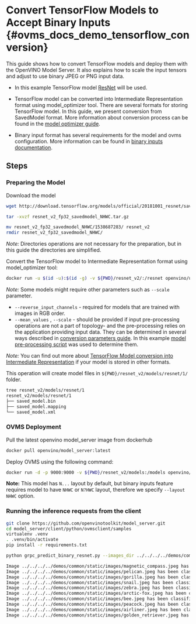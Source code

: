 # Convert TensorFlow Models to Accept Binary Inputs {#ovms_docs_demo_tensorflow_conversion}

This guide shows how to convert TensorFlow models and deploy them with the OpenVINO Model Server. It also explains how to scale the input tensors and adjust to use binary JPEG or PNG input data.

- In this example TensorFlow model [ResNet](https://github.com/tensorflow/models/tree/v2.2.0/official/r1/resnet) will be used.

- TensorFlow model can be converted into Intermediate Representation format using model_optimizer tool. There are several formats for storing TensorFlow model. In this guide, we present conversion from SavedModel format. More information about conversion process can be found in the [model optimizer guide](https://docs.openvino.ai/2023.3/openvino_docs_MO_DG_prepare_model_convert_model_tutorials.html).

- Binary input format has several requirements for the model and ovms configuration. More information can be found in [binary inputs documentation](binary_input.md).
## Steps

### Preparing the Model

Download the model
```bash
wget http://download.tensorflow.org/models/official/20181001_resnet/savedmodels/resnet_v2_fp32_savedmodel_NHWC.tar.gz

tar -xvzf resnet_v2_fp32_savedmodel_NHWC.tar.gz 

mv resnet_v2_fp32_savedmodel_NHWC/1538687283/ resnet_v2
rmdir resnet_v2_fp32_savedmodel_NHWC/
```
*Note:* Directories operations are not necessary for the preparation, but in this guide the directories are simplified.

Convert the TensorFlow model to Intermediate Representation format using model_optimizer tool:
```bash
docker run -u $(id -u):$(id -g) -v ${PWD}/resnet_v2/:/resnet openvino/ubuntu20_dev:2022.1.0 mo --saved_model_dir /resnet/ --output_dir /resnet/models/resnet/1/ --input_shape=[1,224,224,3] --mean_values=[123.68,116.78,103.94] --reverse_input_channels
```

*Note:* Some models might require other parameters such as `--scale` parameter.
- `--reverse_input_channels` - required for models that are trained with images in RGB order.
- `--mean_values` , `--scale` - should be provided if input pre-processing operations are not a part of topology- and the pre-processing relies on the application providing input data. They can be determined in several ways described in [conversion parameters guide](https://docs.openvino.ai/2023.3/openvino_docs_MO_DG_Deep_Learning_Model_Optimizer_DevGuide.html). In this example [model pre-processing script](https://github.com/tensorflow/models/blob/v2.2.0/official/r1/resnet/imagenet_preprocessing.py) was used to determine them.


*Note:* You can find out more about [TensorFlow Model conversion into Intermediate Representation](https://docs.openvino.ai/2023.3/openvino_docs_MO_DG_prepare_model_convert_model_Convert_Model_From_TensorFlow.html) if your model is stored in other formats.

This operation will create model files in `${PWD}/resnet_v2/models/resnet/1/` folder.
```bash
tree resnet_v2/models/resnet/1
resnet_v2/models/resnet/1
├── saved_model.bin
├── saved_model.mapping
└── saved_model.xml
```

### OVMS Deployment
Pull the latest openvino model_server image from dockerhub
```bash
docker pull openvino/model_server:latest
```

Deploy OVMS using the following command:
```bash
docker run -d -p 9000:9000 -v ${PWD}/resnet_v2/models:/models openvino/model_server:latest --model_path /models/resnet --model_name resnet --port 9000 --layout NHWC
```

**Note:** This model has `N...` layout by default, but binary inputs feature requires model to have `NHWC` or `N?HWC` layout, therefore we specify `--layout NHWC` option.

### Running the inference requests from the client

```bash
git clone https://github.com/openvinotoolkit/model_server.git
cd model_server/client/python/ovmsclient/samples
virtualenv .venv
. .venv/bin/activate
pip install -r requirements.txt

python grpc_predict_binary_resnet.py --images_dir ../../../../demos/common/static/images --model_name resnet --service_url localhost:9000

Image ../../../../demos/common/static/images/magnetic_compass.jpeg has been classified as magnetic compass
Image ../../../../demos/common/static/images/pelican.jpeg has been classified as pelican
Image ../../../../demos/common/static/images/gorilla.jpeg has been classified as gorilla, Gorilla gorilla
Image ../../../../demos/common/static/images/snail.jpeg has been classified as snail
Image ../../../../demos/common/static/images/zebra.jpeg has been classified as zebra
Image ../../../../demos/common/static/images/arctic-fox.jpeg has been classified as Arctic fox, white fox, Alopex lagopus
Image ../../../../demos/common/static/images/bee.jpeg has been classified as bee
Image ../../../../demos/common/static/images/peacock.jpeg has been classified as peacock
Image ../../../../demos/common/static/images/airliner.jpeg has been classified as airliner
Image ../../../../demos/common/static/images/golden_retriever.jpeg has been classified as golden retriever
```
